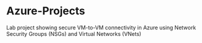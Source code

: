 # Azure-Projects
Lab project showing secure VM-to-VM connectivity in Azure using Network Security Groups (NSGs) and Virtual Networks (VNets)
